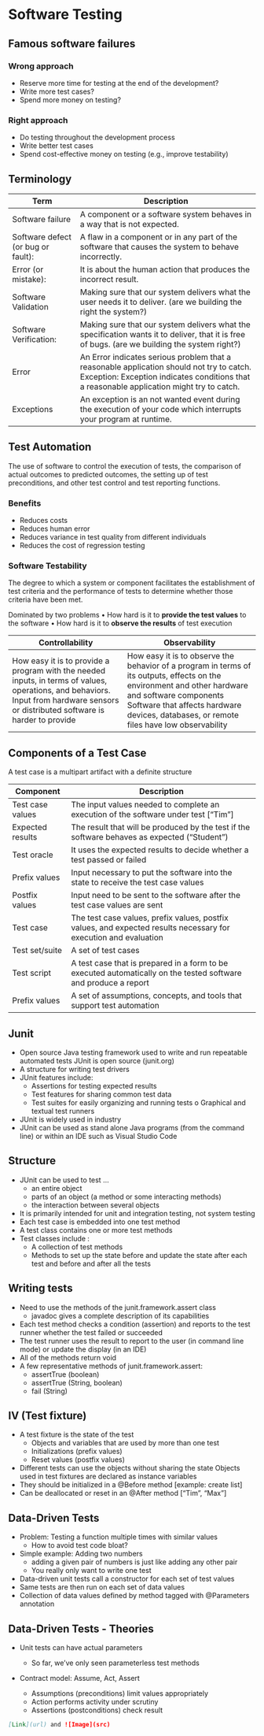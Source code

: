 # Software Testing

## Famous software failures
### Wrong approach
- Reserve more time for testing at the end of the development? 
- Write more test cases?
- Spend more money on testing?

### Right approach
- Do testing throughout the development process 
- Write better test cases 
- Spend cost-effective money on testing (e.g., improve testability) 

## Terminology
| Term | Description |
| --- | ----------- |
| Software failure | A component or a software system behaves in a way that is not expected. |
| Software defect (or bug or fault): | A flaw in a component or in any part of the software that causes the system to behave incorrectly. |
| Error (or mistake): | It is about the human action that produces the incorrect result. |
| Software Validation | Making sure that our system delivers what the user needs it to deliver. (are we building the right the system?) |
| Software Verification: | Making sure that our system delivers what the specification wants it to deliver, that it is free of bugs. (are we building the system right?) |
| Error | An Error indicates serious problem that a reasonable application should not try to catch. Exception: Exception indicates conditions that a reasonable application might try to catch. |
| Exceptions | An exception is an not wanted event during the execution of your code which interrupts your program at runtime. |

## Test Automation
The use of software to control the execution of tests, the comparison of actual outcomes to predicted outcomes, the setting up of test preconditions, and other test control and test reporting functions.

### Benefits
- Reduces costs
- Reduces human error
- Reduces variance in test quality from different individuals
- Reduces the cost of regression testing


### Software Testability
The degree to which a system or component facilitates the establishment of test criteria and the performance of tests to determine whether those criteria have been met.

Dominated by two problems
• How hard is it to **provide the test values** to the software
• How hard is it to **observe the results** of test execution

| Controllability      | Observability |
| ----------- | ----------- |
| How easy it is to provide a program with the needed inputs, in terms of values, operations, and behaviors. Input from hardware sensors or distributed software is harder to provide | How easy it is to observe the behavior of a program in terms of its outputs, effects on the environment and other hardware and software components Software that affects hardware devices, databases, or remote files have low observability |

## Components of a Test Case
A test case is a multipart artifact with a definite structure

| Component | Description |
| --- | ----------- |
| Test case values | The input values needed to complete an execution of the software under test [“Tim”] |
| Expected results | The result that will be produced by the test if the software behaves as expected (“Student”) |
| Test oracle | It uses the expected results to decide whether a test passed or failed |
| Prefix values | Input necessary to put the software into the state to receive the test case values |
| Postfix values | Input need to be sent to the software after the test case values are sent |
| Test case | The test case values, prefix values, postfix values, and expected results necessary for execution and evaluation |
| Test set/suite | A set of test cases |
| Test script | A test case that is prepared in a form to be executed automatically on the tested software and produce a report |
| Prefix values | A set of assumptions, concepts, and tools that support test automation |

## Junit

- Open source Java testing framework used to write and run repeatable automated tests JUnit is open source (junit.org)
- A structure for writing test drivers
- JUnit features include:
  -  Assertions for testing expected results
  -  Test features for sharing common test data
  -  Test suites for easily organizing and running tests o Graphical and textual test runners
- JUnit is widely used in industry
- JUnit can be used as stand alone Java programs (from the command line) or within an IDE such as Visual Studio Code

## Structure
- JUnit can be used to test ... 
  - an entire object
  - parts of an object (a method or some interacting methods) 
  - the interaction between several objects 
- It is primarily intended for unit and integration testing, not system testing
- Each test case is embedded into one test method
- A test class contains one or more test methods 
- Test classes include : 
  - A collection of test methods
  - Methods to set up the state before and update the state after each test and before and after all the tests 


## Writing tests
- Need to use the methods of the junit.framework.assert class 
  - javadoc gives a complete description of its capabilities
- Each test method checks a condition (assertion) and reports to the test runner whether the test failed or succeeded
- The test runner uses the result to report to the user (in command line mode) or update the display (in an IDE)
- All of the methods return void 
- A few representative methods of junit.framework.assert: 
  - assertTrue (boolean) 
  - assertTrue (String, boolean) 
  - fail (String) 

## IV (Test fixture) 
- A test fixture is the state of the test 
  - Objects and variables that are used by more than one test 
  - Initializations (prefix values)
  - Reset values (postfix values) 
- Different tests can use the objects without sharing the state Objects used in test fixtures are declared as instance variables 
- They should be initialized in a @Before method [example: create list]
- Can be deallocated or reset in an @After method [“Tim”, “Max”]

## Data-Driven Tests 
- Problem: Testing a function multiple times with similar values 
  - How to avoid test code bloat? 
- Simple example: Adding two numbers 
  - adding a given pair of numbers is just like adding any other pair 
  - You really only want to write one test 
-	Data-driven unit tests call a constructor for each set of test values 
  - Same tests are then run on each set of data values 
  - Collection of data values defined by method tagged with @Parameters annotation 

## Data-Driven Tests - Theories 
- Unit tests can have actual parameters 
  - So far, we’ve only seen parameterless test methods 

- Contract model: Assume, Act, Assert 
  - Assumptions (preconditions) limit values appropriately 
  - Action performs activity under scrutiny
  - Assertions (postconditions) check result 











```markdown
[Link](url) and ![Image](src)
```

